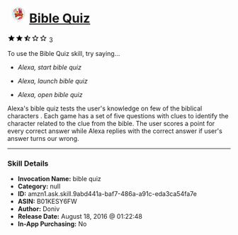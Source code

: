 # &nbsp;<img src="skill_icon" alt="Bible Quiz icon" width="36"> [Bible Quiz](http://alexa.amazon.com/#skills/amzn1.ask.skill.9abd441a-baf7-486a-a91c-eda3ca54fa7e)
![2.4 stars](../../images/ic_star_black_18dp_1x.png)![2.4 stars](../../images/ic_star_black_18dp_1x.png)![2.4 stars](../../images/ic_star_half_black_18dp_1x.png)![2.4 stars](../../images/ic_star_border_black_18dp_1x.png)![2.4 stars](../../images/ic_star_border_black_18dp_1x.png) 3

To use the Bible Quiz skill, try saying...

* *Alexa, start bible quiz*

* *Alexa, launch bible quiz*

* *Alexa, open bible quiz*

Alexa's bible quiz tests the user's knowledge on few of the biblical characters . Each game has a set of five questions with clues to identify the character related to the clue from the bible. The user scores a point for every correct answer while Alexa replies with the correct answer if user's answer turns our wrong.

***

### Skill Details

* **Invocation Name:** bible quiz
* **Category:** null
* **ID:** amzn1.ask.skill.9abd441a-baf7-486a-a91c-eda3ca54fa7e
* **ASIN:** B01KESY6FW
* **Author:** Doniv
* **Release Date:** August 18, 2016 @ 01:22:48
* **In-App Purchasing:** No
